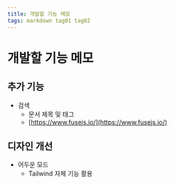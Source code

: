 ```yaml
---
title: 개발할 기능 메모
tags: markdown tag01 tag02
---
```


# 개발할 기능 메모

## 추가 기능

* 검색
  * 문서 제목 및 태그
  * [https://www.fusejs.io/](https://www.fusejs.io/)

## 디자인 개선

* 어두운 모드
  * Tailwind 자체 기능 활용
